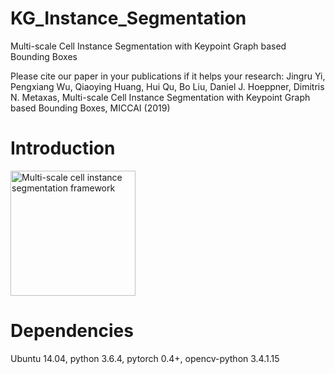 # KG_Instance_Segmentation
Multi-scale Cell Instance Segmentation with Keypoint Graph based Bounding Boxes


Please cite our paper in your publications if it helps your research:
Jingru Yi, Pengxiang Wu, Qiaoying Huang, Hui Qu, Bo Liu, Daniel J. Hoeppner, Dimitris N. Metaxas, Multi-scale Cell Instance Segmentation with Keypoint Graph based Bounding Boxes, MICCAI (2019)


# Introduction
<p align="left">
<img src="https://github.com/yijingru/KG_Instance_Segmentation/tree/master/imgs/pic1.png" alt="Multi-scale cell instance segmentation framework" width="200px">
</p>




# Dependencies
Ubuntu 14.04, python 3.6.4, pytorch 0.4+, opencv-python 3.4.1.15  

